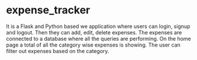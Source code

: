 # expense_tracker
It is a Flask and Python based we application where users can login, signup and logout. Then they can add, edit, delete expenses. The expenses are connected to a database where all the queries are performing. On the home page a total of all the category wise expenses is showing. The user can filter out expenses based on the category.
